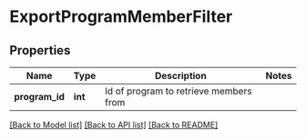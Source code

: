 # ExportProgramMemberFilter

## Properties

Name | Type | Description | Notes
------------ | ------------- | ------------- | -------------
**program_id** | **int** | Id of program to retrieve members from |

[[Back to Model list]](../../README.md#models) [[Back to API list]](../../README.md#endpoints) [[Back to README]](../../README.md)
